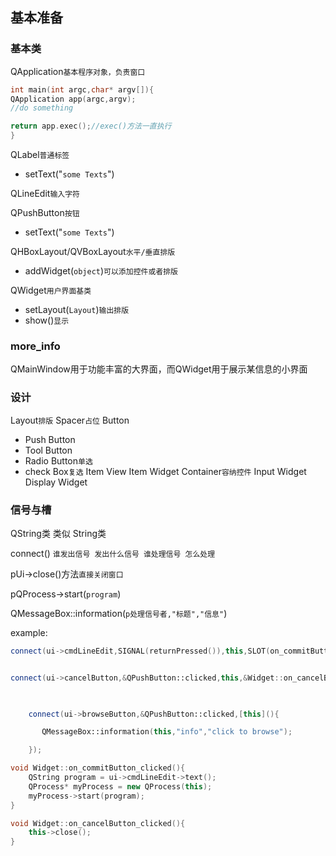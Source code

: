 ## 基本准备
### 基本类
QApplication`基本程序对象，负责窗口`
```C++
int main(int argc,char* argv[]){
QApplication app(argc,argv);
//do something

return app.exec();//exec()方法一直执行
}
```

QLabel`普通标签`
- setText("`some Texts`")

QLineEdit`输入字符`

QPushButton`按钮`
- setText("`some Texts`")

QHBoxLayout/QVBoxLayout`水平/垂直排版`
- addWidget(`object`)`可以添加控件或者排版`

QWidget`用户界面基类`
- setLayout(`Layout`)`输出排版`
- show()`显示`

### more_info
QMainWindow用于功能丰富的大界面，而QWidget用于展示某信息的小界面

### 设计
Layout`排版`
Spacer`占位`
Button
- Push Button
- Tool Button
- Radio Button`单选`
- check Box`复选`
Item View
Item Widget
Container`容纳控件`
Input Widget
Display Widget

### 信号与槽
QString类 类似 String类

connect()
`谁发出信号 发出什么信号 谁处理信号 怎么处理`

pUi-\>close()方法`直接关闭窗口`

pQProcess-\>start(`program`)

QMessageBox::information(`p处理信号者,"标题","信息"`)

example:
```C++
connect(ui->cmdLineEdit,SIGNAL(returnPressed()),this,SLOT(on_commitButton_clicked()));


connect(ui->cancelButton,&QPushButton::clicked,this,&Widget::on_cancelButton_clicked);

  

    connect(ui->browseButton,&QPushButton::clicked,[this](){

       QMessageBox::information(this,"info","click to browse");

    });
```

```C++
void Widget::on_commitButton_clicked(){
    QString program = ui->cmdLineEdit->text();
    QProcess* myProcess = new QProcess(this);
    myProcess->start(program);
}

void Widget::on_cancelButton_clicked(){
    this->close();
}
```


